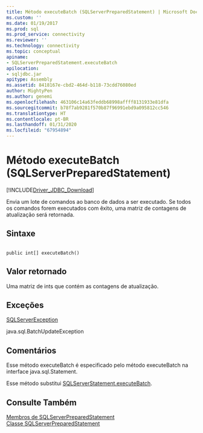 ```yaml
---
title: Método executeBatch (SQLServerPreparedStatement) | Microsoft Docs
ms.custom: ''
ms.date: 01/19/2017
ms.prod: sql
ms.prod_service: connectivity
ms.reviewer: ''
ms.technology: connectivity
ms.topic: conceptual
apiname:
- SQLServerPreparedStatement.executeBatch
apilocation:
- sqljdbc.jar
apitype: Assembly
ms.assetid: 8418167e-cbd2-464d-b118-73cdd76080ed
author: MightyPen
ms.author: genemi
ms.openlocfilehash: 463106c14a63feddb68998affff8131933e81dfa
ms.sourcegitcommit: b78f7ab9281f570b87f96991ebd9a095812cc546
ms.translationtype: HT
ms.contentlocale: pt-BR
ms.lasthandoff: 01/31/2020
ms.locfileid: "67954894"
---
```

# <a name="executebatch-method-sqlserverpreparedstatement"></a>Método executeBatch (SQLServerPreparedStatement)
[!INCLUDE[Driver_JDBC_Download](../../../includes/driver_jdbc_download.md)]

  Envia um lote de comandos ao banco de dados a ser executado. Se todos os comandos forem executados com êxito, uma matriz de contagens de atualização será retornada.  
  
## <a name="syntax"></a>Sintaxe  
  
```  
  
public int[] executeBatch()  
```  
  
## <a name="return-value"></a>Valor retornado  
 Uma matriz de ints que contém as contagens de atualização.  
  
## <a name="exceptions"></a>Exceções  
 [SQLServerException](../../../connect/jdbc/reference/sqlserverexception-class.md)  
  
 java.sql.BatchUpdateException  
  
## <a name="remarks"></a>Comentários  
 Esse método executeBatch é especificado pelo método executeBatch na interface java.sql.Statement.  
    
 Esse método substitui [SQLServerStatement.executeBatch](../../../connect/jdbc/reference/executebatch-method-sqlserverstatement.md).  
  
## <a name="see-also"></a>Consulte Também  
 [Membros de SQLServerPreparedStatement](../../../connect/jdbc/reference/sqlserverpreparedstatement-members.md)   
 [Classe SQLServerPreparedStatement](../../../connect/jdbc/reference/sqlserverpreparedstatement-class.md)  
  
  
